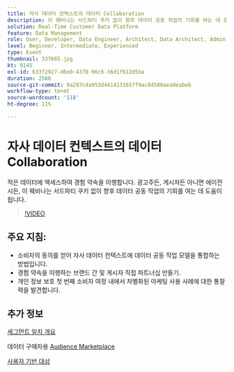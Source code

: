 ```yaml
---
title: 자사 데이터 컨텍스트의 데이터 Collaboration
description: 이 웨비나는 서드파티 쿠키 없이 향후 데이터 공동 작업의 기회를 여는 데 도움이 됩니다.
solution: Real-Time Customer Data Platform
feature: Data Management
role: User, Developer, Data Engineer, Architect, Data Architect, Admin, Leader
level: Beginner, Intermediate, Experienced
type: Event
thumbnail: 337665.jpg
kt: 9145
exl-id: 633f2927-d6e0-4370-96c6-36d1f612d5ba
duration: 2560
source-git-commit: 9a297cda953d4414131657f9ac84580aea0eabeb
workflow-type: tm+mt
source-wordcount: '118'
ht-degree: 11%

---
```


# 자사 데이터 컨텍스트의 데이터 Collaboration

적은 데이터에 액세스하여 경험 약속을 이행합니다. 광고주든, 게시자든 아니면 에이전시든, 이 웨비나는 서드파티 쿠키 없이 향후 데이터 공동 작업의 기회를 여는 데 도움이 됩니다.

>[!VIDEO](https://video.tv.adobe.com/v/337665/?quality=12&learn=on)

## 주요 지침:

* 소비자의 동의를 얻어 자사 데이터 컨텍스트에 데이터 공동 작업 모델을 통합하는 방법입니다.
* 경험 약속을 이행하는 브랜드 간 및 게시자 직접 파트너십 만들기.
* 개인 정보 보호 첫 번째 소비자 여정 내에서 차별화된 마케팅 사용 사례에 대한 통찰력을 발견합니다.

## 추가 정보

[세그먼트 일치 개요](https://experienceleague.adobe.com/docs/experience-platform/segmentation/ui/segment-match.html?lang=ko)

데이터 구매자용 [Audience Marketplace](https://experienceleague.adobe.com/docs/audience-manager/user-guide/features/audience-marketplace/audience-marketplace-for-data-buyers/marketplace-data-buyers.html?lang=ko)

[사용자 기반 대상](https://experienceleague.adobe.com/docs/audience-manager/user-guide/features/destinations/people-based/people-based-destinations-overview.html?lang=ko)
